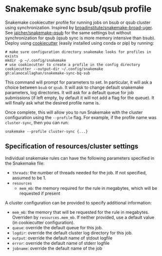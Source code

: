 # Snakemake sync bsub/qsub profile

Snakemake cookiecutter profile for running jobs on bsub or qsub cluster using
synchronization.
Inspired by [broadinstitute/snakemake-broad-uger][broad-example].
See [jaicher/snakemake-qsub][snakemake-qsub] for the same settings but without
synchronization for qsub (qsub sync is more memory intensive than bsub).
Deploy using [cookiecutter][cookiecutter-repo] (easily installed using conda or
pip) by running:

   [broad-example]: https://github.com/broadinstitute/snakemake-broad-uger
   [snakemake-qsub]: https://github.com/jaicher/snakemake-qsub
   [cookiecutter-repo]: https://github.com/audreyr/cookiecutter

```
# make sure configuration directory snakemake looks for profiles in exists
mkdir -p ~/.config/snakemake
# use cookiecutter to create a profile in the config directory
cookiecutter --output-dir ~/.config/snakemake gh:alanocallaghan/snakemake-sync-bq-sub
```

This command will prompt for parameters to set. In particular, it will ask a
choice between `bsub` or `qsub`. It will ask to change default snakemake
parameters, log directories. It will ask for a default queue for job
submissions (if left empty, by default it will not add a flag for the queue).
It will finally ask what the desired profile name is.

Once complete, this will allow you to run Snakemake with the cluster
configuration using the `--profile` flag. For example, if the profile name
was `cluster-sync`, then you can run:

```
snakemake --profile cluster-sync {...}
```

## Specification of resources/cluster settings

Individual snakemake rules can have the following parameters specified in the
Snakemake file:
+ `threads`: the number of threads needed for the job. If not specified,
  assumed to be 1.
+ `resources`
    - `mem_mb`: the memory required for the rule in megabytes, which will be
      requested if present

A cluster configuration can be provided to specify additional information:
+ `mem_mb`: the memory that will be requested for the rule in megabytes.
  Overriden by `resources.mem_mb`. If neither provided, use a default value (in
  cookiecutter configuration).
+ `queue`: override the default queue for this job.
+ `logdir`: override the default cluster log directory for this job.
+ `output`: override the default name of stdout logfile
+ `error`: override the default name of stderr logfile
+ `jobname`: override the default name of the job
